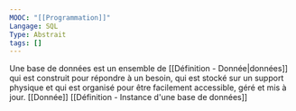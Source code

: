 ```yaml
---
MOOC: "[[Programmation]]"
Langage: SQL
Type: Abstrait
tags: []
---
```

Une base de données est un ensemble de [[Définition - Donnée|données]] qui est construit pour répondre à un besoin, qui est stocké sur un support physique et qui est organisé pour être facilement accessible, géré et mis à jour.
[[Donnée]]
[[Définition - Instance d'une base de données]]
